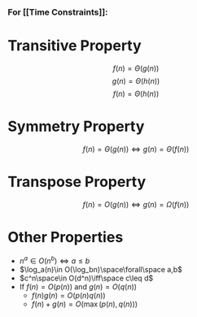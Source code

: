 ### For [[Time Constraints]]:
# Transitive Property
$$f(n)=\Theta(g(n))$$$$g(n)=\Theta(h(n))$$$$f(n)=\Theta(h(n))$$
# Symmetry Property
$$f(n)=\Theta(g(n))\iff g(n)=\Theta(f(n))$$
# Transpose Property
$$f(n)=O(g(n))\iff g(n)=\Omega(f(n))$$
# Other Properties
- $n^a\in O(n^b)\iff a\leq b$
- $\log_a(n)\in O(\log_bn)\space\forall\space a,b$
- $c^n\space\in O(d^n)\iff\space c\leq d$
- If $f(n) = O(p(n)) \text{ and } g(n)=O(q(n))$
	- $f(n)g(n)=O(p(n)q(n))$
	- $f(n)+g(n)=O(\max(p(n), q(n)))$

